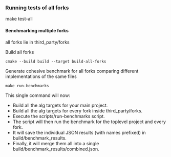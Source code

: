 ### Running tests of all forks
make test-all

#### Benchmarking multiple forks

all forks lie in third_party/forks

Build all forks
```
cmake --build build --target build-all-forks
```

Generate cohesive benchmark for all forks comparing different implementations of
the same files

```
make run-benchmarks
```

  This single command will now:
   * Build all the alg targets for your main project.
   * Build all the alg targets for every fork inside third_party/forks.
   * Execute the scripts/run-benchmarks script.
   * The script will then run the benchmark for the toplevel project and every fork.
   * It will save the individual JSON results (with names prefixed) in build/benchmark_results.
   * Finally, it will merge them all into a single build/benchmark_results/combined.json.


